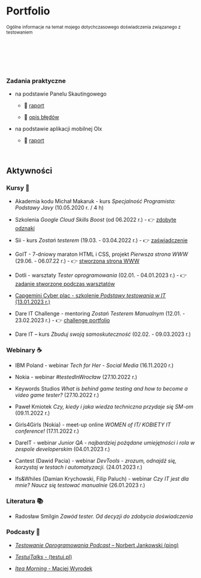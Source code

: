 # Portfolio
<sub> Ogólne informacje na temat mojego dotychczasowego doświadczenia związanego z testowaniem
  
  
##  
  
### Zadania praktyczne

* na podstawie Panelu Skautingowego

  * :link: [raport](https://docs.google.com/document/d/1KBOfmVwDDewuCNtc_5K7XHYyNXzRtOEJ_VUHEgW1zSM/edit) 

  * :link: [opis błędów](https://docs.google.com/document/d/1fc_X-yDKoup5dAW1CryDtON9PDTs1DBv-mdBZgsI9uk/edit)

* na podstawie aplikacji mobilnej Olx
  
  * :link: [raport](https://docs.google.com/document/d/10Z9YXiHvSQIUTTH_gE_tWjCFvfwflCbufErSiO5BM9w/edit)

<br>

## Aktywności

### Kursy :school_satchel:

* Akademia kodu Michał Makaruk - kurs *Specjalność Programista: Podstawy Javy* (10.05.2020 r. / 4 h)

* Szkolenia *Google Cloud Skills Boost* (od 06.2022 r.) - :point_right: [zdobyte odznaki](https://www.cloudskillsboost.google/public_profiles/f9509f71-eac0-4a44-8aa6-6cc23e8eb26a)

* Sii - kurs *Zostań testerem* (19.03. - 03.04.2022 r.) - :point_right: [zaświadczenie](https://drive.google.com/file/d/1vqA5gkPpQiQY4HiVvZ-A2paccgTGGMYn/view)

* GoIT - 7-dniowy maraton HTML i CSS, projekt *Pierwsza strona WWW* (29.06. - 06.07.22 r.) - :point_right: [stworzona strona WWW](https://62c29c2fac36813543eb1f90--venerable-chaja-3bae5f.netlify.app/)

* Dotli - warsztaty *Tester oprogramowania* (02.01. - 04.01.2023 r.) - :point_right: [zadanie stworzone podczas warsztatów](https://docs.google.com/spreadsheets/d/1gMRvA4AzB3IckBaf9QPf3tALYW9ygNu0e_rcYhbp9M8/edit?usp=sharing)

* [Capgemini Cyber plac - szkolenie *Podstawy testowania w IT* (13.01.2023 r.)](https://kursy.cyberplac.pl/product/podstawy-testowania-w-it/)

* Dare IT Challenge - mentoring *Zostań Testerem Manualnym* (12.01. - 23.02.2023 r.) - :point_right: [challenge portfolio](https://github.com/karabiel/challenge_portfolio_Karolina)

* Dare IT – kurs *Zbuduj swoją samoskuteczność* (02.02. - 09.03.2023 r.)


### Webinary :coffee:

* IBM Poland - webinar *Tech for Her - Social Media* (16.11.2020 r.)

* Nokia - webinar *#testedInWrocław* (27.10.2022 r.)

* Keywords Studios *What is behind game testing and how to become a video game tester?* (27.10.2022 r.)

* Paweł Kmiotek *Czy, kiedy i jaka wiedza techniczna przydaje się SM-om* (09.11.2022 r.)

* Girls4Girls (Nokia) - meet-up online *WOMEN of IT/ KOBIETY IT conference!* (17.11.2022 r.)

* DareIT - webinar *Junior QA - najbardziej pożądane umiejętności i rola w zespole developerskim* (04.01.2023 r.)

* Cantest (Dawid Pacia) - webinar *DevTools - zrozum, odnajdź się, korzystaj w testach i automatyzacji.* (24.01.2023 r.)

* Ifs&Whiles (Damian Krychowski, Filip Paluch) - webinar *Czy IT jest dla mnie? Naucz się testować manualnie* (26.01.2023 r.)


### Literatura :books:

* Radosław Smilgin *Zawód tester. Od decyzji do zdobycia doświadczenia*


### Podcasty :thought_balloon:

* [*Testowanie Oprogramowania Podcast* – Norbert Jankowski (ping)](https://podcasts.google.com/feed/aHR0cHM6Ly9wb2RjYXN0dGVzdG93YW5pZS5wbC9mZWVkLw)

* [*TestujTalks* - (testuj.pl)](https://podcasts.google.com/feed/aHR0cHM6Ly9mZWVkcy5jYXB0aXZhdGUuZm0vdGVzdHVqdGFsa3Mv)

* [*Itea Morning* - Maciej Wyrodek](https://podcasts.google.com/feed/aHR0cHM6Ly9hbmNob3IuZm0vcy82NjJlZDEwOC9wb2RjYXN0L3Jzcw)
